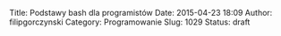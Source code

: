 Title: Podstawy bash dla programistów
Date: 2015-04-23 18:09
Author: filipgorczynski
Category: Programowanie
Slug: 1029
Status: draft


